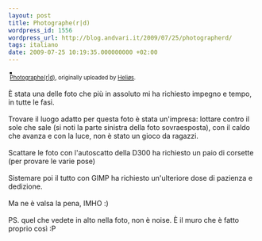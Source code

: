 ```yaml
---
layout: post
title: Photographe(r|d)
wordpress_id: 1556
wordpress_url: http://blog.andvari.it/2009/07/25/photographerd/
tags: italiano
date: 2009-07-25 10:19:35.000000000 +02:00
---
```

<style type="text/css">
.flickr-photo { border: solid 2px #000000; }
.flickr-yourcomment { }
.flickr-frame { text-align: left; padding: 3px; }
.flickr-caption { font-size: 0.8em; margin-top: 0px; }
</style>

<div class="flickr-frame">
	<a href="http://www.flickr.com/photos/helios89/3754696972/" title="photo sharing"><img src="http://farm3.static.flickr.com/2531/3754696972_3c90c32f39.jpg" class="flickr-photo" alt="" /></a>
<br />
	<span class="flickr-caption"><a href="http://www.flickr.com/photos/helios89/3754696972/">Photographe(r|d)</a>, originally uploaded by <a href="http://www.flickr.com/people/helios89/">Heliøs</a>.</span>
</div>
				
<p class="flickr-yourcomment">
	È stata una delle foto che più in assoluto mi ha richiesto impegno e tempo, in tutte le fasi.<br />
<br />
Trovare il luogo adatto per questa foto è stata un'impresa: lottare contro il sole che sale (si noti la parte sinistra della foto sovraesposta), con il caldo che avanza e con la luce, non è stato un gioco da ragazzi.<br />
<br />
Scattare le foto con l'autoscatto della D300 ha richiesto un paio di corsette (per provare le varie pose)<br />
<br />
Sistemare poi il tutto con GIMP ha richiesto un'ulteriore dose di pazienza e dedizione.<br />
<br />
Ma ne è valsa la pena, IMHO :)<br />
<br />
PS. quel che vedete in alto nella foto, non è noise. È il muro che è fatto proprio così :P
</p>
